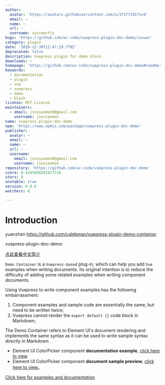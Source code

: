 ```yaml
---
author:
  avatar: 'https://avatars.githubusercontent.com/u/37177191?v=4'
  email: ~
  name: ~
  url: ~
  username: systemctls
bugs: 'https://github.com/wc-code/vuepress-plugin-doc-demo/issues'
category: plugin
date: '2020-12-30T12:47:29.779Z'
deprecated: false
description: Vuepress plugin for demo block.
downloads: ~
homepage: 'https://github.com/wc-code/vuepress-plugin-doc-demo#readme'
keywords:
  - documentation
  - plugin
  - vue
  - vuepress
  - demo
  - block
license: MIT License
maintainers:
  - email: jinxiaoman0@gmail.com
    username: jinxiaoman
name: vuepress-plugin-doc-demo
npm: 'https://www.npmjs.com/package/vuepress-plugin-doc-demo'
publisher:
  avatar: ~
  email: ~
  name: ~
  url: ~
  username:
    email: jinxiaoman0@gmail.com
    username: jinxiaoman
repository: 'https://github.com/wc-code/vuepress-plugin-doc-demo'
score: 0.4285808281827518
stars: 0
unstable: true
version: 0.0.6
watchers: 0

---
```


# Introduction
yuanzhan https://github.com/calebman/vuepress-plugin-demo-container

vuepress-plugin-doc-demo

[点此查看中文简介](https://github.com/calebman/vuepress-plugin-demo-container/blob/master/README.zh-CN.md)

`Demo Container` is a `Vuepress-based` plug-in, which can help you add `Vue` examples when writing documents. Its original intention is to reduce the difficulty of adding some related examples when writing component documents.

Using Vuepress to write component examples has the following embarrassment:
1. Component examples and sample code are essentially the same, but need to be written twice;
2. Vuepress cannot render the `export default {}` code block in Markdown;

The Demo Container refers to Element UI's document rendering and implements the same syntax as it can be used to write sample syntax directly in Markdown.
* Element UI ColorPicker component **documentation example**, [click here to view](https://github.com/ElemeFE/element/blob/dev/examples/docs/en-US/color-picker.md)
* Element UI ColorPicker component **document sample preview**, [click here to view](https://element.eleme.cn/2.0/#/en-US/component/color-picker)。

[Click here for examples and documentation](https://calebman.github.io/vuepress-plugin-demo-container/)